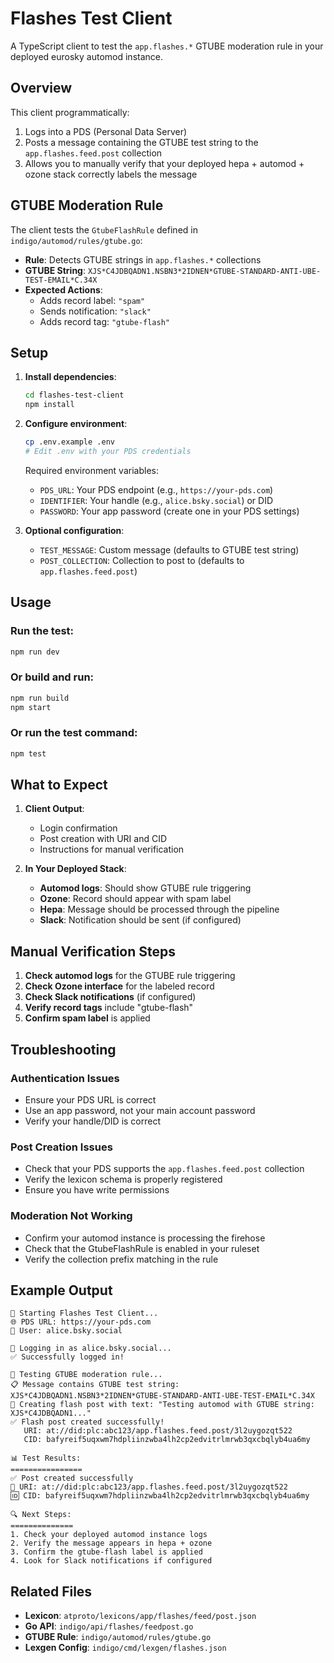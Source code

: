 # Flashes Test Client

A TypeScript client to test the `app.flashes.*` GTUBE moderation rule in your deployed eurosky automod instance.

## Overview

This client programmatically:
1. Logs into a PDS (Personal Data Server)
2. Posts a message containing the GTUBE test string to the `app.flashes.feed.post` collection
3. Allows you to manually verify that your deployed hepa + automod + ozone stack correctly labels the message

## GTUBE Moderation Rule

The client tests the `GtubeFlashRule` defined in `indigo/automod/rules/gtube.go`:

- **Rule**: Detects GTUBE strings in `app.flashes.*` collections
- **GTUBE String**: `XJS*C4JDBQADN1.NSBN3*2IDNEN*GTUBE-STANDARD-ANTI-UBE-TEST-EMAIL*C.34X`
- **Expected Actions**:
  - Adds record label: `"spam"`
  - Sends notification: `"slack"`
  - Adds record tag: `"gtube-flash"`

## Setup

1. **Install dependencies**:
   ```bash
   cd flashes-test-client
   npm install
   ```

2. **Configure environment**:
   ```bash
   cp .env.example .env
   # Edit .env with your PDS credentials
   ```

   Required environment variables:
   - `PDS_URL`: Your PDS endpoint (e.g., `https://your-pds.com`)
   - `IDENTIFIER`: Your handle (e.g., `alice.bsky.social`) or DID
   - `PASSWORD`: Your app password (create one in your PDS settings)

3. **Optional configuration**:
   - `TEST_MESSAGE`: Custom message (defaults to GTUBE test string)
   - `POST_COLLECTION`: Collection to post to (defaults to `app.flashes.feed.post`)

## Usage

### Run the test:
```bash
npm run dev
```

### Or build and run:
```bash
npm run build
npm start
```

### Or run the test command:
```bash
npm test
```

## What to Expect

1. **Client Output**:
   - Login confirmation
   - Post creation with URI and CID
   - Instructions for manual verification

2. **In Your Deployed Stack**:
   - **Automod logs**: Should show GTUBE rule triggering
   - **Ozone**: Record should appear with spam label
   - **Hepa**: Message should be processed through the pipeline
   - **Slack**: Notification should be sent (if configured)

## Manual Verification Steps

1. **Check automod logs** for the GTUBE rule triggering
2. **Check Ozone interface** for the labeled record
3. **Check Slack notifications** (if configured)
4. **Verify record tags** include "gtube-flash"
5. **Confirm spam label** is applied

## Troubleshooting

### Authentication Issues
- Ensure your PDS URL is correct
- Use an app password, not your main account password
- Verify your handle/DID is correct

### Post Creation Issues
- Check that your PDS supports the `app.flashes.feed.post` collection
- Verify the lexicon schema is properly registered
- Ensure you have write permissions

### Moderation Not Working
- Confirm your automod instance is processing the firehose
- Check that the GtubeFlashRule is enabled in your ruleset
- Verify the collection prefix matching in the rule

## Example Output

```
🚀 Starting Flashes Test Client...
🌐 PDS URL: https://your-pds.com
👤 User: alice.bsky.social

🔐 Logging in as alice.bsky.social...
✅ Successfully logged in!

🧪 Testing GTUBE moderation rule...
📋 Message contains GTUBE test string: XJS*C4JDBQADN1.NSBN3*2IDNEN*GTUBE-STANDARD-ANTI-UBE-TEST-EMAIL*C.34X
📝 Creating flash post with text: "Testing automod with GTUBE string: XJS*C4JDBQADN1..."
✅ Flash post created successfully!
   URI: at://did:plc:abc123/app.flashes.feed.post/3l2uygozqt522
   CID: bafyreif5uqxwm7hdpliinzwba4lh2cp2edvitrlmrwb3qxcbqlyb4ua6my

📊 Test Results:
================
✅ Post created successfully
🔗 URI: at://did:plc:abc123/app.flashes.feed.post/3l2uygozqt522
🆔 CID: bafyreif5uqxwm7hdpliinzwba4lh2cp2edvitrlmrwb3qxcbqlyb4ua6my

🔍 Next Steps:
==============
1. Check your deployed automod instance logs
2. Verify the message appears in hepa + ozone
3. Confirm the gtube-flash label is applied
4. Look for Slack notifications if configured
```

## Related Files

- **Lexicon**: `atproto/lexicons/app/flashes/feed/post.json`
- **Go API**: `indigo/api/flashes/feedpost.go`
- **GTUBE Rule**: `indigo/automod/rules/gtube.go`
- **Lexgen Config**: `indigo/cmd/lexgen/flashes.json`